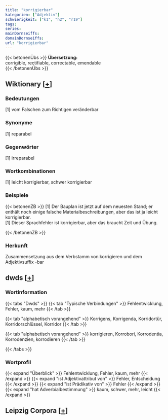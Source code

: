 ```yaml
---
title: "korrigierbar"
kategorien: ["Adjektiv"]
schwierigkeit: ["k1", "h2", "r19"]
tags:
series:
mainDornseiffs:
domainDornseiffs:
url: "korrigierbar"
---
```


{{< betonenÜbs >}}
**Übersetzung:**  
corrigible, rectifiable, correctable, emendable  
{{< /betonenÜbs >}}

## Wiktionary [[+](https://de.wiktionary.org/wiki/korrigierbar)]

### Bedeutungen
[1] vom Falschen zum Richtigen veränderbar  

### Synonyme
[1] reparabel  

### Gegenwörter
[1] irreparabel  

### Wortkombinationen
[1] leicht korrigierbar, schwer korrigierbar  

### Beispiele
{{< betonenZB >}}
[1] Der Bauplan ist jetzt auf dem neuesten Stand; er enthält noch einige falsche Materialbeschreibungen, aber das ist ja leicht korrigierbar.  
[1] Dieser Sprachfehler ist korrigierbar, aber das braucht Zeit und Übung.  

{{< /betonenZB >}}
### Herkunft
Zusammensetzung aus dem Verbstamm von korrigieren und dem Adjektivsuffix -bar  



## dwds [[+](https://www.dwds.de/wb/korrigierbar)]

### Wortinformation
{{< tabs "Dwds" >}}
{{< tab "Typische Verbindungen" >}}
Fehlentwicklung, Fehler, kaum, mehr
{{< /tab >}}

{{< tab "alphabetisch vorangehend" >}}
Korrigens, Korrigenda, Korridortür, Korridorschlüssel, Korridor
{{< /tab >}}

{{< tab "alphabetisch vorangehend" >}}
korrigieren, Korrobori, Korrodentia, Korrodenzien, korrodieren
{{< /tab >}}

{{< /tabs >}}

### Wortprofil
{{< expand "Überblick" >}} Fehlentwicklung, Fehler, kaum, mehr {{< /expand >}}
{{< expand "ist Adjektivattribut von" >}} Fehler, Entscheidung {{< /expand >}}
{{< expand "ist Prädikativ von" >}} Fehler {{< /expand >}}
{{< expand "hat Adverbialbestimmung" >}} kaum, schwer, mehr, leicht {{< /expand >}}

## Leipzig Corpora [[+](https://corpora.uni-leipzig.de/en/res?word=korrigierbar&corpusId=deu_newscrawl-public_2018)]

